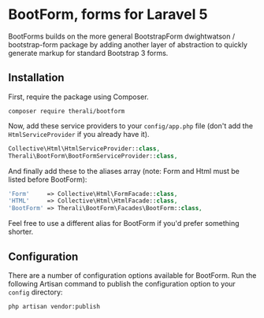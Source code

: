 BootForm, forms for Laravel 5
==================================


BootForms builds on the more general BootstrapForm dwightwatson / bootstrap-form package by adding another layer of abstraction to quickly generate markup for standard Bootstrap 3 forms.

## Installation

First, require the package using Composer.

```shell
composer require therali/bootform
```

Now, add these service providers to your `config/app.php` file (don't add the `HtmlServiceProvider` if you already have it).

```php
Collective\Html\HtmlServiceProvider::class,
Therali\BootForm\BootFormServiceProvider::class,
```

And finally add these to the aliases array (note: Form and Html must be listed before BootForm):

```php
'Form'     => Collective\Html\FormFacade::class,
'HTML'     => Collective\Html\HtmlFacade::class,
'BootForm' => Therali\BootForm\Facades\BootForm::class,
```

Feel free to use a different alias for BootForm if you'd prefer something shorter.

## Configuration

There are a number of configuration options available for BootForm. Run the following Artisan command to publish the configuration option to your `config` directory:

```shell
php artisan vendor:publish
```
